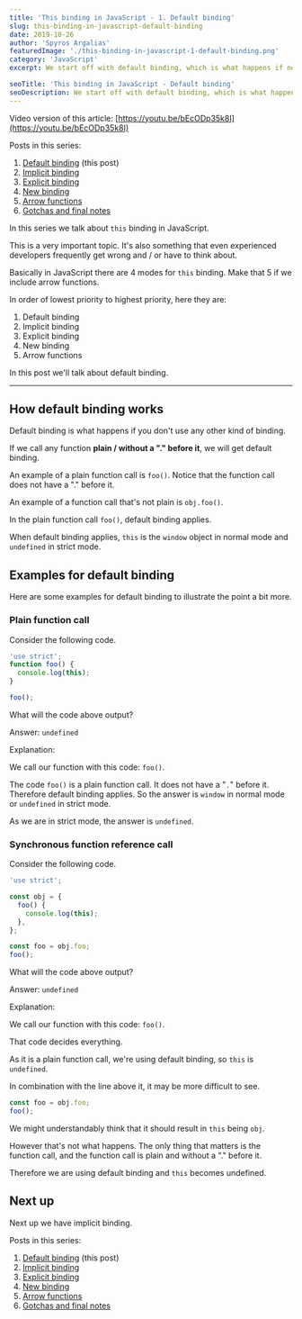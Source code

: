 ```yaml
---
title: 'This binding in JavaScript - 1. Default binding'
slug: this-binding-in-javascript-default-binding
date: 2019-10-26
author: 'Spyros Argalias'
featuredImage: './this-binding-in-javascript-1-default-binding.png'
category: 'JavaScript'
excerpt: We start off with default binding, which is what happens if no other 'this' binding applies.

seoTitle: 'This binding in JavaScript - Default binding'
seoDescription: We start off with default binding, which is what happens if no other 'this' binding applies.
---
```


Video version of this article: [https://youtu.be/bEcODp35k8I](https://youtu.be/bEcODp35k8I)

Posts in this series:

1. [Default binding](/blog/this-binding-in-javascript-default-binding/) (this post)
2. [Implicit binding](/blog/this-binding-in-javascript-implicit-binding/)
3. [Explicit binding](/blog/this-binding-in-javascript-explicit-binding/)
4. [New binding](/blog/this-binding-in-javascript-new-binding/)
5. [Arrow functions](/blog/this-binding-in-javascript-arrow-functions/)
6. [Gotchas and final notes](/blog/this-binding-in-javascript-gotchas-and-final-notes/)

In this series we talk about `this` binding in JavaScript.

This is a very important topic. It's also something that even experienced developers frequently get wrong and / or have to think about.

Basically in JavaScript there are 4 modes for `this` binding. Make that 5 if we include arrow functions.

In order of lowest priority to highest priority, here they are:

1. Default binding
2. Implicit binding
3. Explicit binding
4. New binding
5. Arrow functions

In this post we'll talk about default binding.

---

## How default binding works

Default binding is what happens if you don't use any other kind of binding.

If we call any function **plain / without a "." before it**, we will get default binding.

An example of a plain function call is `foo()`. Notice that the function call does not have a "." before it.

An example of a function call that's not plain is `obj.foo()`.

In the plain function call `foo()`, default binding applies.

When default binding applies, `this` is the `window` object in normal mode and `undefined` in strict mode.

## Examples for default binding

Here are some examples for default binding to illustrate the point a bit more.

### Plain function call

Consider the following code.

```js
'use strict';
function foo() {
  console.log(this);
}

foo();
```

What will the code above output?

Answer: `undefined`

Explanation:

We call our function with this code: `foo()`.

The code `foo()` is a plain function call. It does not have a "`.`" before it. Therefore default binding applies. So the answer is `window` in normal mode or `undefined` in strict mode.

As we are in strict mode, the answer is `undefined`.

### Synchronous function reference call

Consider the following code.

```js
'use strict';

const obj = {
  foo() {
    console.log(this);
  },
};

const foo = obj.foo;
foo();
```

What will the code above output?

Answer: `undefined`

Explanation:

We call our function with this code: `foo()`.

That code decides everything.

As it is a plain function call, we're using default binding, so `this` is `undefined`.

In combination with the line above it, it may be more difficult to see.

```js
const foo = obj.foo;
foo();
```

We might understandably think that it should result in `this` being `obj`.

However that's not what happens. The only thing that matters is the function call, and the function call is plain and without a "." before it.

Therefore we are using default binding and `this` becomes undefined.

## Next up

Next up we have implicit binding.

Posts in this series:

1. [Default binding](/blog/this-binding-in-javascript-default-binding/) (this post)
2. [Implicit binding](/blog/this-binding-in-javascript-implicit-binding/)
3. [Explicit binding](/blog/this-binding-in-javascript-explicit-binding/)
4. [New binding](/blog/this-binding-in-javascript-new-binding/)
5. [Arrow functions](/blog/this-binding-in-javascript-arrow-functions/)
6. [Gotchas and final notes](/blog/this-binding-in-javascript-gotchas-and-final-notes/)
